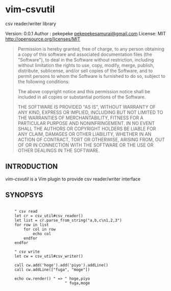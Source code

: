 vim-csvutil
=================

csv reader/writer library

Version: 0.0.1
Author : pekepeke <pekepekesamurai@gmail.com>
License: MIT <http://opensource.org/licenses/MIT>

> Permission is hereby granted, free of charge, to any person obtaining a copy of this software and associated documentation files (the "Software"), to deal in the Software without restriction, including without limitation the rights to use, copy, modify, merge, publish, distribute, sublicense, and/or sell copies of the Software, and to permit persons to whom the Software is furnished to do so, subject to the following conditions:
>
> The above copyright notice and this permission notice shall be included in all copies or substantial portions of the Software.
>
> THE SOFTWARE IS PROVIDED "AS IS", WITHOUT WARRANTY OF ANY KIND, EXPRESS OR IMPLIED, INCLUDING BUT NOT LIMITED TO THE WARRANTIES OF MERCHANTABILITY, FITNESS FOR A PARTICULAR PURPOSE AND NONINFRINGEMENT. IN NO EVENT SHALL THE AUTHORS OR COPYRIGHT HOLDERS BE LIABLE FOR ANY CLAIM, DAMAGES OR OTHER LIABILITY, WHETHER IN AN ACTION OF CONTRACT, TORT OR OTHERWISE, ARISING FROM, OUT OF OR IN CONNECTION WITH THE SOFTWARE OR THE USE OR OTHER DEALINGS IN THE SOFTWARE.

## INTRODUCTION

*vim-csvutil* is a Vim plugin to provide 
csv reader/writer interface

## SYNOPSYS

```

	" csv read
	let cr = csv_util#csv_reader()
	let list = cr.parse_from_string("a,b,c\n1,2,3")
	for row in list
		for col in row
			echo col
		endfor
	endfor

	" csv write
	let cw = csv_util#csv_writer()

	call cw.add('hoge').add('piyo').addLine()
	call cw.addLine(["fuga", "moge"])

	echo cw.render() " => " hoge,piyo
	                      " fuga,moge
```
